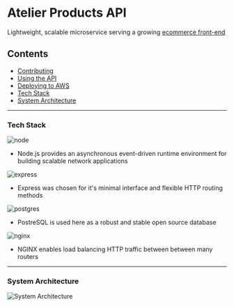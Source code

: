 # Atelier Products API

Lightweight, scalable microservice serving a growing [ecommerce front-end](https://github.com/FEC-Athena/Front-End-Capstone)

## Contents

- [Contributing](CONTRIBUTING.md)
- [Using the API](docs/API-usage.md)
- [Deploying to AWS](docs/Deployment.md)
- [Tech Stack](#tech-stack)
- [System Architecture](#system-architecture)

---

### Tech Stack

![node](https://www.vectorlogo.zone/logos/nodejs/nodejs-ar21.svg)

- Node.js provides an asynchronous event-driven runtime environment for building scalable network applications

![express](https://www.vectorlogo.zone/logos/expressjs/expressjs-ar21.svg)

- Express was chosen for it's minimal interface and flexible HTTP routing methods

![postgres](https://www.vectorlogo.zone/logos/postgresql/postgresql-ar21.svg)

- PostreSQL is used here as a robust and stable open source database

![nginx](https://www.vectorlogo.zone/logos/nginx/nginx-ar21.svg)

- NGINX enables load balancing HTTP traffic between between many routers

---

### System Architecture

![System Architecture](https://res.cloudinary.com/de6ct75k5/image/upload/v1631387977/Screen_Shot_2021-09-11_at_12.19.25_PM_zg9cxr.png)
